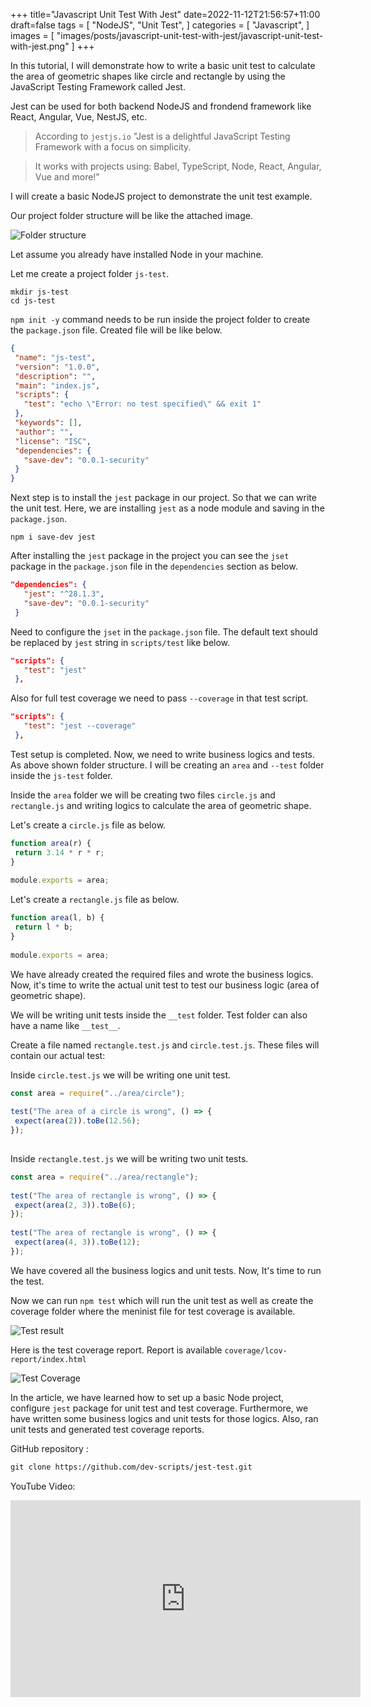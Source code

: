 
+++
title="Javascript Unit Test With Jest"
date=2022-11-12T21:56:57+11:00
draft=false
tags = [
    "NodeJS",
    "Unit Test",
]
categories = [
  "Javascript",
]
images = [
  "images/posts/javascript-unit-test-with-jest/javascript-unit-test-with-jest.png"
]
+++

In this tutorial, I will demonstrate how to write a basic unit test to calculate the area of geometric shapes like circle and rectangle by using the JavaScript Testing Framework called Jest. <!--more-->

Jest can be used for both backend NodeJS and frondend framework like React, Angular, Vue, NestJS, etc.
 
> According to `jestjs.io` "Jest is a delightful JavaScript Testing Framework with a focus on simplicity. 

> It works with projects using: Babel, TypeScript, Node, React, Angular, Vue and more!"
 
I will create a basic NodeJS project to demonstrate the unit test example.
 
Our project folder structure will be like the attached image.
 
![Folder structure](images/posts/javascript-unit-test-with-jest/project-folder-structure.png#center)
 
 
Let assume you already have installed Node in your machine.
 
Let me create a project folder `js-test`.
```console
mkdir js-test
cd js-test
```
 
`npm init -y`  command needs to be run inside the project folder to create the `package.json` file. Created file will be like below.
 
```json
{
 "name": "js-test",
 "version": "1.0.0",
 "description": "",
 "main": "index.js",
 "scripts": {
   "test": "echo \"Error: no test specified\" && exit 1"
 },
 "keywords": [],
 "author": "",
 "license": "ISC",
 "dependencies": {
   "save-dev": "0.0.1-security"
 }
}
```
 
Next step is to install the `jest` package in our project. So that we can write the unit test. Here, we are installing `jest` as a node module and saving in the `package.json`.
 
```npm
npm i save-dev jest
```
 
After installing the `jest` package in the project you can see the `jset` package in the `package.json` file in the `dependencies` section as below.
 
```json
"dependencies": {
   "jest": "^28.1.3",
   "save-dev": "0.0.1-security"
 }
```
 
Need to configure the `jset` in the `package.json` file. The default text should be replaced by `jest` string in `scripts/test` like below.
 
```json
"scripts": {
   "test": "jest"
 },
```
 
Also for full test coverage we need to pass `--coverage` in that test script.
 
```json
"scripts": {
   "test": "jest --coverage"
 },
```
 
Test setup is completed. Now, we need to write business logics and tests. As above shown folder structure. I will be creating an `area` and `--test` folder inside the `js-test` folder.
 
Inside the `area` folder we will be creating two files `circle.js` and `rectangle.js` and writing logics to calculate the area of geometric shape.
 
Let's create a `circle.js` file as below.
 
```javascript
function area(r) {
 return 3.14 * r * r;
}
 
module.exports = area;
```
 
Let's create a `rectangle.js` file as below.
 
```javascript
function area(l, b) {
 return l * b;
}
 
module.exports = area;
```
 
We have already created the required files and wrote the business logics. Now, it's time to write the actual unit test to test our business logic (area of geometric shape).
 
We will be writing unit tests inside the `__test` folder. Test folder can also have a name like `__test__`.
 
 
Create a file named `rectangle.test.js` and `circle.test.js`. These files will contain our actual test:
 
Inside `circle.test.js`  we will be writing one unit test.
 
```javascript
const area = require("../area/circle");
 
test("The area of a circle is wrong", () => {
 expect(area(2)).toBe(12.56);
});
 
```
 
Inside `rectangle.test.js`  we will be writing two unit tests.
 
```javascript
const area = require("../area/rectangle");
 
test("The area of rectangle is wrong", () => {
 expect(area(2, 3)).toBe(6);
});
 
test("The area of rectangle is wrong", () => {
 expect(area(4, 3)).toBe(12);
});
```
 
We have covered all the business logics and unit tests. Now, It's time to run the test.
 
 
Now we can run `npm test` which will run the unit test as well as create the coverage folder where the meninist file for test coverage is available.
 
![Test result](images/posts/javascript-unit-test-with-jest/test-results.png#center)
 
Here is the test coverage report. Report is available `coverage/lcov-report/index.html`
 
![Test Coverage](images/posts/javascript-unit-test-with-jest/test-coverage.png#center)
 
 
In the article, we have learned how to set up a basic Node project, configure `jest` package for unit test and test coverage. Furthermore, we have written some business logics and unit tests for those logics. Also, ran unit tests and generated test coverage reports.

GitHub repository :

```html
git clone https://github.com/dev-scripts/jest-test.git
```
YouTube Video:

<iframe width="560" height="315" src="https://www.youtube.com/embed/cOuboivJK0A" title="YouTube video player" frameborder="0" allow="accelerometer; autoplay; clipboard-write; encrypted-media; gyroscope; picture-in-picture" allowfullscreen></iframe>
